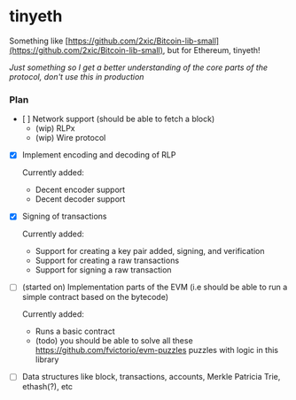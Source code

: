 # tinyeth

Something like [https://github.com/2xic/Bitcoin-lib-small](https://github.com/2xic/Bitcoin-lib-small), but for Ethereum, tinyeth!

_Just something so I get a better understanding of the core parts of the protocol, don't use this in production_

### Plan

- [ ] Network support (should be able to fetch a block)
  - (wip) RLPx
  - (wip) Wire protocol

- [x] Implement encoding and decoding of RLP

  Currently added:
    - Decent encoder support
    - Decent decoder support

- [x] Signing of transactions

  Currently added:
    - Support for creating a key pair added, signing, and verification
    - Support for creating a raw transactions
    - Support for signing a raw transaction

- [ ] (started on) Implementation parts of the EVM (i.e should be able to run a simple contract based on the bytecode)

  Currently added:
    - Runs a basic contract
    - (todo) you should be able to solve all these https://github.com/fvictorio/evm-puzzles puzzles with logic in this library 

- [ ] Data structures like block, transactions, accounts, Merkle Patricia Trie, ethash(?), etc
